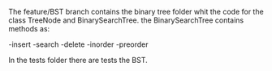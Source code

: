 The feature/BST branch contains the binary tree folder whit the code for the class TreeNode and BinarySearchTree.
the BinarySearchTree contains methods as:

-insert
-search
-delete
-inorder
-preorder


In the tests folder there are tests the BST.
